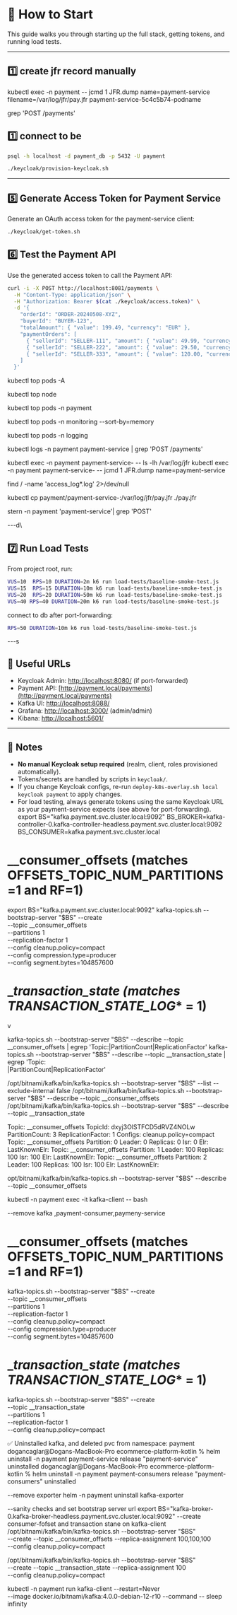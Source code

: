 # 🚀 How to Start

This guide walks you through starting up the full stack, getting tokens, and running load tests.

---

## 1️⃣ create jfr record manually

kubectl exec -n payment -- jcmd 1 JFR.dump name=payment-service filename=/var/log/jfr/pay.jfr
payment-service-5c4c5b74-podname

grep 'POST /payments'

## 1️⃣ connect to be

```bash
psql -h localhost -d payment_db -p 5432 -U payment
```

```bash
./keycloak/provision-keycloak.sh
```

---

## 5️⃣ Generate Access Token for Payment Service

Generate an OAuth access token for the payment-service client:

```bash
./keycloak/get-token.sh
```

## 6️⃣ Test the Payment API

Use the generated access token to call the Payment API:

```bash
curl -i -X POST http://localhost:8081/payments \
  -H "Content-Type: application/json" \
  -H "Authorization: Bearer $(cat ./keycloak/access.token)" \
  -d '{
    "orderId": "ORDER-20240508-XYZ",
    "buyerId": "BUYER-123",
    "totalAmount": { "value": 199.49, "currency": "EUR" },
    "paymentOrders": [
      { "sellerId": "SELLER-111", "amount": { "value": 49.99, "currency": "EUR" }},
      { "sellerId": "SELLER-222", "amount": { "value": 29.50, "currency": "EUR" }},
      { "sellerId": "SELLER-333", "amount": { "value": 120.00, "currency": "EUR" }}
    ]
  }'
```

kubectl top pods -A

kubectl top node

kubectl top pods -n payment

kubectl top pods -n monitoring --sort-by=memory

kubectl top pods -n logging

kubectl logs -n payment payment-service | grep 'POST /payments'

kubectl exec -n payment payment-service- -- ls -lh /var/log/jfr
kubectl exec -n payment payment-service- -- jcmd 1 JFR.dump name=payment-service

find / -name 'access_log*.log' 2>/dev/null

kubectl cp payment/payment-service-:/var/log/jfr/pay.jfr ./pay.jfr

stern -n payment 'payment-service'| grep 'POST'

---d\

## 7️⃣ Run Load Tests

From project root, run:
 
```bash 
VUS=10  RPS=10 DURATION=2m k6 run load-tests/baseline-smoke-test.js
VUS=15  RPS=15 DURATION=10m k6 run load-tests/baseline-smoke-test.js
VUS=20  RPS=20 DURATION=50m k6 run load-tests/baseline-smoke-test.js
VUS=40 RPS=40 DURATION=20m k6 run load-tests/baseline-smoke-test.js
```

connect to db after port-forwarding:

```bash
RPS=50 DURATION=10m k6 run load-tests/baseline-smoke-test.js
```

---s

## 🔗 Useful URLs

- Keycloak Admin: [http://localhost:8080/](http://localhost:8080/) (if port-forwarded)
- Payment API: [http://payment.local/payments](http://payment.local/payments)
- Kafka UI: [http://localhost:8088/](http://localhost:8088/)
- Grafana: [http://localhost:3000/](http://localhost:3000/) (admin/admin)
- Kibana: [http://localhost:5601/](http://localhost:5601/)

---

## 📝 Notes

- **No manual Keycloak setup required** (realm, client, roles provisioned automatically).
- Tokens/secrets are handled by scripts in `keycloak/`.
- If you change Keycloak configs, re-run `deploy-k8s-overlay.sh local keycloak payment` to apply changes.
- For load testing, always generate tokens using the same Keycloak URL as your payment-service expects (see above for
  port-forwarding).
  export BS="kafka.payment.svc.cluster.local:9092"
  BS_BROKER=kafka-controller-0.kafka-controller-headless.payment.svc.cluster.local:9092
  BS_CONSUMER=kafka.payment.svc.cluster.local

# __consumer_offsets (matches OFFSETS_TOPIC_NUM_PARTITIONS=1 and RF=1)

export BS="kafka.payment.svc.cluster.local:9092"
kafka-topics.sh --bootstrap-server "$BS" --create \
--topic __consumer_offsets \
--partitions 1 \
--replication-factor 1 \
--config cleanup.policy=compact \
--config compression.type=producer \
--config segment.bytes=104857600

# __transaction_state (matches TRANSACTION_STATE_LOG_* = 1)

v

kafka-topics.sh
--bootstrap-server "$BS" --describe --topic __consumer_offsets | egrep 'Topic:|PartitionCount|ReplicationFactor'
kafka-topics.sh --bootstrap-server "$BS" --describe --topic __transaction_state | egrep 'Topic: \
|PartitionCount|ReplicationFactor'

/opt/bitnami/kafka/bin/kafka-topics.sh --bootstrap-server "$BS" --list --exclude-internal false
/opt/bitnami/kafka/bin/kafka-topics.sh --bootstrap-server "$BS" --describe --topic __consumer_offsets
/opt/bitnami/kafka/bin/kafka-topics.sh --bootstrap-server "$BS" --describe --topic __transaction_state

Topic: __consumer_offsets TopicId: dxyj3OlSTFCD5dRVZ4NOLw PartitionCount: 3 ReplicationFactor: 1 Configs:
cleanup.policy=compact
Topic: __consumer_offsets Partition: 0 Leader: 0 Replicas: 0 Isr: 0 Elr:    LastKnownElr:
Topic: __consumer_offsets Partition: 1 Leader: 100 Replicas: 100 Isr: 100 Elr:    LastKnownElr:
Topic: __consumer_offsets Partition: 2 Leader: 100 Replicas: 100 Isr: 100 Elr:    LastKnownElr:

opt/bitnami/kafka/bin/kafka-topics.sh --bootstrap-server "$BS" --describe --topic __consumer_offsets

kubectl -n payment exec -it kafka-client -- bash

--remove kafka ,payment-consumer,paymeny-service

# __consumer_offsets (matches OFFSETS_TOPIC_NUM_PARTITIONS=1 and RF=1)

kafka-topics.sh --bootstrap-server "$BS" --create \
--topic __consumer_offsets \
--partitions 1 \
--replication-factor 1 \
--config cleanup.policy=compact \
--config compression.type=producer \
--config segment.bytes=104857600

# __transaction_state (matches TRANSACTION_STATE_LOG_* = 1)

kafka-topics.sh --bootstrap-server "$BS" --create \
--topic __transaction_state \
--partitions 1 \
--replication-factor 1 \
--config cleanup.policy=compact

✅ Uninstalled kafka, and deleted pvc from namespace: payment
dogancaglar@Dogans-MacBook-Pro ecommerce-platform-kotlin % helm uninstall -n payment payment-service
release "payment-service" uninstalled
dogancaglar@Dogans-MacBook-Pro ecommerce-platform-kotlin % helm uninstall -n payment payment-consumers
release "payment-consumers" uninstalled

--remove exporter
helm -n payment uninstall kafka-exporter

--sanity checks and set bootstrap server url
export BS="kafka-broker-0.kafka-broker-headless.payment.svc.cluster.local:9092"
--create consumer-fofset and transaction stane on kafka-client
/opt/bitnami/kafka/bin/kafka-topics.sh --bootstrap-server "$BS" \
--create --topic __consumer_offsets --replica-assignment 100,100,100 \
--config cleanup.policy=compact

/opt/bitnami/kafka/bin/kafka-topics.sh --bootstrap-server "$BS" \
--create --topic __transaction_state --replica-assignment 100 \
--config cleanup.policy=compact

kubectl -n payment run kafka-client --restart=Never \
--image docker.io/bitnami/kafka:4.0.0-debian-12-r10 --command -- sleep infinity












